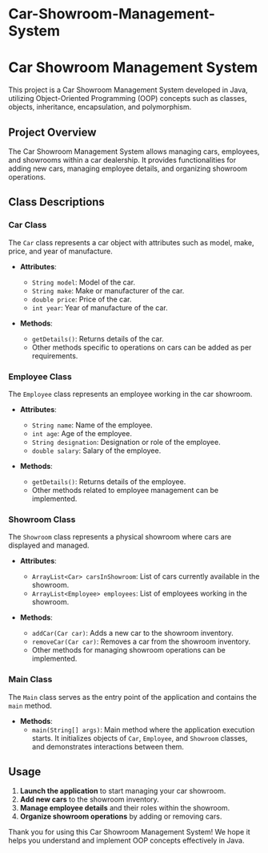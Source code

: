 # Car-Showroom-Management-System
# Car Showroom Management System

This project is a Car Showroom Management System developed in Java, utilizing Object-Oriented Programming (OOP) concepts such as classes, objects, inheritance, encapsulation, and polymorphism.

## Project Overview

The Car Showroom Management System allows managing cars, employees, and showrooms within a car dealership. It provides functionalities for adding new cars, managing employee details, and organizing showroom operations.

## Class Descriptions

### Car Class

The `Car` class represents a car object with attributes such as model, make, price, and year of manufacture.

- **Attributes**:
  - `String model`: Model of the car.
  - `String make`: Make or manufacturer of the car.
  - `double price`: Price of the car.
  - `int year`: Year of manufacture of the car.

- **Methods**:
  - `getDetails()`: Returns details of the car.
  - Other methods specific to operations on cars can be added as per requirements.

### Employee Class

The `Employee` class represents an employee working in the car showroom.

- **Attributes**:
  - `String name`: Name of the employee.
  - `int age`: Age of the employee.
  - `String designation`: Designation or role of the employee.
  - `double salary`: Salary of the employee.

- **Methods**:
  - `getDetails()`: Returns details of the employee.
  - Other methods related to employee management can be implemented.

### Showroom Class

The `Showroom` class represents a physical showroom where cars are displayed and managed.

- **Attributes**:
  - `ArrayList<Car> carsInShowroom`: List of cars currently available in the showroom.
  - `ArrayList<Employee> employees`: List of employees working in the showroom.

- **Methods**:
  - `addCar(Car car)`: Adds a new car to the showroom inventory.
  - `removeCar(Car car)`: Removes a car from the showroom inventory.
  - Other methods for managing showroom operations can be implemented.

### Main Class

The `Main` class serves as the entry point of the application and contains the `main` method.

- **Methods**:
  - `main(String[] args)`: Main method where the application execution starts. It initializes objects of `Car`, `Employee`, and `Showroom` classes, and demonstrates interactions between them.


## Usage

1. **Launch the application** to start managing your car showroom.
2. **Add new cars** to the showroom inventory.
3. **Manage employee details** and their roles within the showroom.
4. **Organize showroom operations** by adding or removing cars.


Thank you for using this Car Showroom Management System! We hope it helps you understand and implement OOP concepts effectively in Java.

